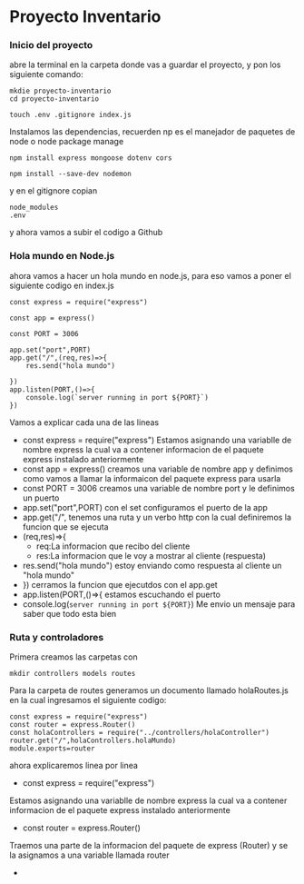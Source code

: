 # Proyecto Inventario
### Inicio del proyecto 
abre la terminal en la carpeta donde vas a guardar el proyecto, y pon los siguiente comando:
```
mkdie proyecto-inventario
cd proyecto-inventario
```
```
touch .env .gitignore index.js
```
Instalamos las dependencias, recuerden np es el manejador de paquetes de node o node package manage
```
npm install express mongoose dotenv cors
```
```
npm install --save-dev nodemon
```
y en el gitignore copian
```
node_modules
.env
```

y ahora vamos a subir el codigo a Github
### Hola mundo en Node.js
ahora vamos a hacer un hola mundo en node.js, para eso vamos a poner el siguiente codigo en index.js

```
const express = require("express")

const app = express()

const PORT = 3006

app.set("port",PORT)
app.get("/",(req,res)=>{
    res.send("hola mundo")

})
app.listen(PORT,()=>{
    console.log(`server running in port ${PORT}`)
})
```
Vamos a explicar cada una de las lineas
- const express = require("express")
Estamos asignando una variablle de nombre express la cual va a contener informacion de el paquete express instalado anteriormente
- const app = express()
creamos una variable de nombre app y definimos como vamos a llamar la informaicon del paquete express para usarla
- const PORT = 3006
creamos una variable de nombre port y le definimos un puerto
- app.set("port",PORT)
con el set configuramos el puerto de la app
- app.get("/",
tenemos una ruta y un verbo http con la cual definiremos la funcion que se ejecuta
- (req,res)=>{
  - req:La informacion que recibo del cliente
  - res:La informacion que le voy a mostrar al cliente (respuesta)
- res.send("hola mundo")
estoy enviando como respuesta al cliente un "hola mundo"
- })
cerramos la funcion que ejecutdos con el app.get
- app.listen(PORT,()=>{
estamos escuchando el puerto 
- console.log(`server running in port ${PORT}`)
Me envio un mensaje para saber que todo esta bien

### Ruta y controladores 
Primera creamos las carpetas con
```
mkdir controllers models routes
```


Para la carpeta de routes generamos un documento llamado holaRoutes.js en la cual ingresamos el siguiente codigo: 

```
const express = require("express")
const router = express.Router()
const holaControllers = require("../controllers/holaController")
router.get("/",holaControllers.holaMundo)
module.exports=router
```

ahora explicaremos linea por linea

- const express = require("express")

Estamos asignando una variablle de nombre express la cual va a contener informacion de el paquete express instalado anteriormente

- const router = express.Router()

Traemos una parte de la informacion del paquete de express (Router) y se la asignamos a una variable llamada router 

-







